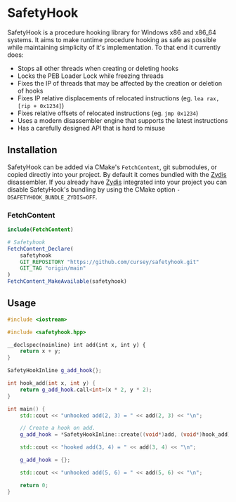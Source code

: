 # SafetyHook

SafetyHook is a procedure hooking library for Windows x86 and x86_64 systems. It aims to make runtime procedure hooking as safe as possible while maintaining simplicity of it's implementation. To that end it currently does:

* Stops all other threads when creating or deleting hooks
* Locks the PEB Loader Lock while freezing threads
* Fixes the IP of threads that may be affected by the creation or deletion of hooks
* Fixes IP relative displacements of relocated instructions (eg. `lea rax, [rip + 0x1234]`)
* Fixes relative offsets of relocated instructions (eg. `jmp 0x1234`)
* Uses a modern disassembler engine that supports the latest instructions
* Has a carefully designed API that is hard to misuse

## Installation

SafetyHook can be added via CMake's `FetchContent`, git submodules, or copied directly into your project. By default it comes bundled with the [Zydis](https://github.com/zyantific/zydis) disassembler. If you already have [Zydis](https://github.com/zyantific/zydis) integrated into your project you can disable SafetyHook's bundling by using the CMake option `-DSAFETYHOOK_BUNDLE_ZYDIS=OFF`.

### FetchContent

```CMake
include(FetchContent)

# Safetyhook
FetchContent_Declare(
    safetyhook
    GIT_REPOSITORY "https://github.com/cursey/safetyhook.git"
    GIT_TAG "origin/main"
)
FetchContent_MakeAvailable(safetyhook)

```

## Usage

```C++
#include <iostream>

#include <safetyhook.hpp>

__declspec(noinline) int add(int x, int y) {
    return x + y;
}

SafetyHookInline g_add_hook{};

int hook_add(int x, int y) {
    return g_add_hook.call<int>(x * 2, y * 2);
}

int main() {
    std::cout << "unhooked add(2, 3) = " << add(2, 3) << "\n";

    // Create a hook on add.
    g_add_hook = *SafetyHookInline::create((void*)add, (void*)hook_add);

    std::cout << "hooked add(3, 4) = " << add(3, 4) << "\n";

    g_add_hook = {};

    std::cout << "unhooked add(5, 6) = " << add(5, 6) << "\n";

    return 0;
}
```
